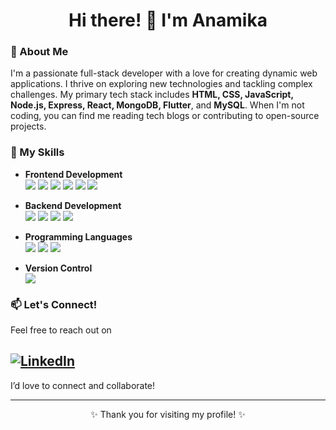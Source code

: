 <h1 align="center">Hi there! 👋 I'm Anamika </h1>


### 🌟 About Me
I'm a passionate full-stack developer with a love for creating dynamic web applications. I thrive on exploring new technologies and tackling complex challenges. My primary tech stack includes **HTML, CSS, JavaScript, Node.js, Express, React, MongoDB, Flutter**, and **MySQL**. When I'm not coding, you can find me reading tech blogs or contributing to open-source projects.


### 💼 My Skills

- **Frontend Development**  
  <img src="https://img.shields.io/badge/HTML5-orange?style=flat&logo=html5&logoColor=white" />
  <img src="https://img.shields.io/badge/CSS3-blue?style=flat&logo=css3&logoColor=white" />
  <img src="https://img.shields.io/badge/JavaScript-yellow?style=flat&logo=javascript&logoColor=white" />
  <img src="https://img.shields.io/badge/React-blue?style=flat&logo=react&logoColor=white" />
  <img src="https://img.shields.io/badge/Bootstrap-purple?style=flat&logo=bootstrap&logoColor=white" />
  <img src="https://img.shields.io/badge/Flutter-blue?style=flat&logo=flutter&logoColor=white" />

- **Backend Development**  
  <img src="https://img.shields.io/badge/Node.js-green?style=flat&logo=node.js&logoColor=white" />
  <img src="https://img.shields.io/badge/Express-black?style=flat&logo=express&logoColor=white" />
  <img src="https://img.shields.io/badge/MongoDB-green?style=flat&logo=mongodb&logoColor=white" />
  <img src="https://img.shields.io/badge/MySQL-blue?style=flat&logo=mysql&logoColor=white" />

- **Programming Languages**  
  <img src="https://img.shields.io/badge/C++-blue?style=flat&logo=cplusplus&logoColor=white" />
  <img src="https://img.shields.io/badge/Java-red?style=flat&logo=java&logoColor=white" />
  <img src="https://img.shields.io/badge/Python-blue?style=flat&logo=python&logoColor=white" />
- **Version Control**  
  <img src="https://img.shields.io/badge/GitHub-black?style=flat&logo=github&logoColor=white" />
 

### 📫 Let's Connect!

Feel free to reach out on
## [![LinkedIn](https://img.icons8.com/color/32/000000/linkedin.png)](https://www.linkedin.com/in/anamika-b64323228/)
I’d love to connect and collaborate!


---

<p align="center">✨ Thank you for visiting my profile! ✨</p>
